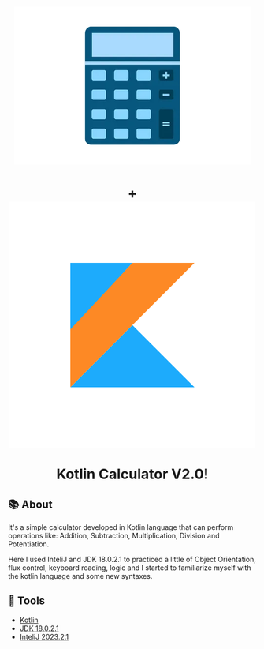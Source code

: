 <h1 align="center">
    <img src="img/calculator.png"  alt="calculator image"/>
    <br/>
    <br/>
    +
    <img src="img/kotlin_icon.png" alt="" />
    <p>Kotlin Calculator V2.0!</p>
</h1>

## 📚 About

It's a simple calculator developed in Kotlin language that can perform operations like:
Addition, Subtraction, Multiplication, Division and Potentiation.

Here I used InteliJ and JDK 18.0.2.1 to practiced a little of Object Orientation,
flux control, keyboard reading, logic and I started to familiarize myself with the kotlin language
and some new syntaxes.

## 🔨 Tools

- [Kotlin](https://github.com/JetBrains/kotlin/releases/tag/v1.3.72)
- [JDK 18.0.2.1](https://www.oracle.com/java/technologies/javase/jdk18-archive-downloads.html)
- [InteliJ 2023.2.1](https://www.jetbrains.com/idea/download/?section=windows)